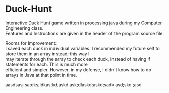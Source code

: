 # Duck-Hunt

Interactive Duck Hunt game written in processing java during my Computer Engineering class. \
Features and Instructions are given in the header of the program source file.

Rooms for Improvement: \
I saved each duck in individual variables. I recommended my future self to store them in an array instead; this way I \
may iterate through the array to check each duck, instead of having if statements for each. This is much more \
efficient and simpler. However, in my defense, I didn't know how to do arrays in Java at that point in time.

aasdsasj sa;dks;ldkas;kd;askd ask;dlaskd;askd;sadk asd;skd ;asd
